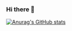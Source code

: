 ### Hi there 👋

[![Anurag's GitHub stats](https://github-readme-stats.vercel.app/api?username=LucasFeitosa1602)](https://github.com/anuraghazra/github-readme-stats)
